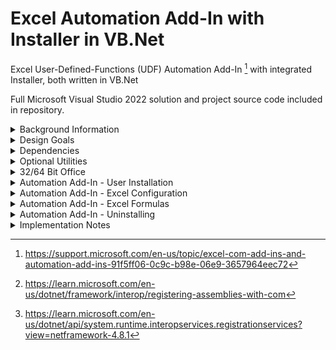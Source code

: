 # Excel Automation Add-In with Installer in VB.Net
Excel User-Defined-Functions (UDF) Automation Add-In [^2] with integrated Installer, both written in VB.Net

Full Microsoft Visual Studio 2022 solution and project source code included in repository.

<details><summary>Background Information</summary>
<p>
  
Excel User-Defined Functions (UDFs) as developed in VB.Net have been around for many years, early examples of which are published here - 

http://www.cpearson.com/Excel/CreatingNETFunctionLib.aspx

https://www.codeproject.com/Articles/7753/Create-an-Automation-Add-In-for-Excel-using-NET


Whilst these functions work well, the deployment of them can be more problematic, particularly where end users may not be familiar with, or are permitted to run command-line utilities such as RegAsm.exe to complete the installation. 

</p>
</details>  

<details><summary>Design Goals</summary>
<p>

The design goals for this project are therefore :-

1.  Working Excel Automation Add-In with sample functions provided
2.  Integrated 'Click-Through' Installer, more familiar to end-users
3.  All development in VB.Net, using Microsoft Visual Studio 2022
4.  No third-party libraries or utilities required
5.  Coding style to support infrequent developers
6.  Configurable for 32-Bit or 64-Bit Office - see later for details

</p>
</details> 

<details><summary>Dependencies</summary>
<p>

A Windows PC with the following software installed is required to build the solution 

1.  Microsoft Windows 10, 64-Bit with .Net
2.  Microsoft Office/Excel 32-Bit or 64-Bit
3.  Microsoft Visual Studio 2022 (any edition)

A 'fresh build' of all the above components is recommended, on a dedicated development PC if possible, and with all updates applied.

Visual Studio should have the following items installed

* [.Net Desktop Development workload](/SCREENSHOTS/VISUAL_STUDIO_WORKLOAD_DOTNET_DESKTOP.png)
* [Office/Sharepoint Development workload](/SCREENSHOTS/VISUAL_STUDIO_WORKLOAD_OFFICE_DEVELOPMENT.png)
* [Visual Studio Installer Projects 2022 Extension](/SCREENSHOTS/VISUAL_STUDIO_EXTENSIONS.png)


</p>
</details> 

<details><summary>Optional Utilities</summary>
<p>

The following utility is useful to inspect the Registration process, but is not mandatory.

1. https://www.nirsoft.net/utils/registered_dll_view.html

</p>
</details> 

<details><summary>32/64 Bit Office</summary>
  
<p>

The Automation AddIn needs to be registered during the installation process. 
  
Different values need to be written to the Registry for 32-Bit and 64-Bit version of Office.

The installer class provides these values, but needs to be [configured correctly](/SCREENSHOTS/CUSTOM_ACTIONS_RUN64BIT.png) for the version required.

Separate installers should be built for each version required. 

A Universal 32/64 installer is not supported at this time, but could be developed.

</p>
</details> 

<details><summary>Automation Add-In - User Installation</summary>
  
<p>

Visual Studio generates two output files, `setup.exe` and `AUTO_INSTALLER.msi`

Either of these files can be distributed to, and run by end users, to install and uninstall as required. 

</p>
</details> 

<details><summary>Automation Add-In - Excel Configuration</summary>

<p>

After running the [installer](/SCREENSHOTS/USER_INSTALL_01.jpg), users need to configure Excel to enable the Automation Add-In.

From Excel > File > Options > [Add-Ins](/SCREENSHOTS/EXCEL_ADDIN_01.png) > [Manage Excel Add-Ins](/SCREENSHOTS/EXCEL_ADDIN_02.png) 

Click on Automation, scroll down and select [AUTOMATION.Functions](/SCREENSHOTS/EXCEL_ADDIN_03.png)

Click [OK](/SCREENSHOTS/EXCEL_ADDIN_04.png) to confirm

</p>
</details> 


<details><summary>Automation Add-In - Excel Formulas</summary>
<p>
  
Two sample [Excel formulas](/SCREENSHOTS/EXCEL_FORMULAS_01.png) are supplied

`=IFX()` in a Worksheet cell returns the text string `AUTO FX OK`

`=TIMENOW()` in a Worksheet cell returns the current time with milliseconds e.g. `12:34:56.789`

This is a 'Volatile' function and will re-calculate when the F9 key is pressed or another cell changes. 

Functions offered by the Add-In can be listed by clicking on Formulas > Insert Function and selecting [AUTOMATION.Functions](/SCREENSHOTS/EXCEL_INSERT_FUNCTION.png)
as a category


</p>
</details> 

<details><summary>Automation Add-In - Uninstalling</summary>

<p>

Users can uninstall the addin by Right-Clicking the Windows Start button and selecting [Apps and Features](/SCREENSHOTS/APPS_AND_FEATURES.png)

Scroll down to *Automation FX* and select Uninstall

</p>
</details> 

<details><summary>Implementation Notes</summary>
<p>

#### Installer Class Module
Class module `Installer.vb` performs the Assembly Registration and Registry updates required when the developer or end-user runs the installer .exe or .msi program. 

Tag `<System.ComponentModel.RunInstaller(True)>` is provided automatically by vb.net in file `Installer.Designer.vb` when a new Installer class module is added to a project.

This tag is used by the installer program to call `Public Overrides Sub Install(stateSaver As IDictionary)` via [Custom Action Properties](/SCREENSHOTS/CUSTOM_ACTIONS_INSTALLERCLASS.png) in module AUTO_INSTALLER.

Sub `Install` then calls `RegisterAssembly` which is functionally equivalent [^1] to running `RegAsm.exe` manually. 

`RegAsm.exe` itself  _uses methods exposed by RegistrationServices_ [^3]

#### COM Configuration Options 
The following points should therefore be observed to avoid performing any conflicting Registry updates during development and testing.

In module AUTO_FUNCTIONS > Properties, the options below should **not** be selected at any time.
1. `Register for COM Interop` in section Compile 
2. `Make assembly COM-Visible` in section Application > Assembly Information

Tags `<ComRegisterFunction>` and  `<ComUnRegisterFunction>` should also **not** be used in any module.

</p>
</details> 

  
[^1]:https://learn.microsoft.com/en-us/dotnet/framework/interop/registering-assemblies-with-com

[^2]:https://support.microsoft.com/en-us/topic/excel-com-add-ins-and-automation-add-ins-91f5ff06-0c9c-b98e-06e9-3657964eec72

[^3]:https://learn.microsoft.com/en-us/dotnet/api/system.runtime.interopservices.registrationservices?view=netframework-4.8.1

